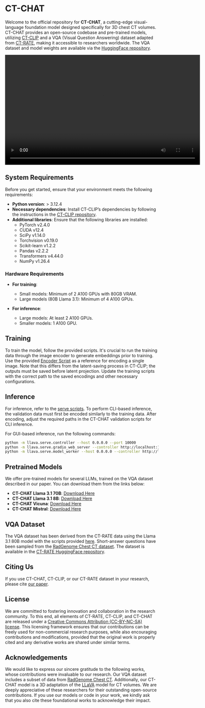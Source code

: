 # CT-CHAT

Welcome to the official repository for **CT-CHAT**, a cutting-edge visual-language foundation model designed specifically for 3D chest CT volumes. CT-CHAT provides an open-source codebase and pre-trained models, utilizing [CT-CLIP](https://github.com/ibrahimethemhamamci/CT-CLIP) and a VQA (Visual Question Answering) dataset adapted from [CT-RATE](https://huggingface.co/datasets/ibrahimhamamci/CT-RATE), making it accessible to researchers worldwide. The VQA dataset and model weights are available via the [HuggingFace repository](https://huggingface.co/datasets/ibrahimhamamci/CT-RATE).

<video width="640" height="360" controls>
  <source src="video/CTCHAT-demo.mov" type="video/quicktime">
  Your browser does not support the video tag.
</video>


## System Requirements

Before you get started, ensure that your environment meets the following requirements:

- **Python version**: > 3.12.4
- **Necessary dependencies**: Install CT-CLIP’s dependencies by following the instructions in the [CT-CLIP repository](https://github.com/ibrahimethemhamamci/CT-CLIP).
- **Additional libraries**: Ensure that the following libraries are installed:
  - PyTorch v2.4.0
  - CUDA v12.4
  - SciPy v1.14.0
  - Torchvision v0.19.0
  - Scikit-learn v1.2.2
  - Pandas v2.2.2
  - Transformers v4.44.0
  - NumPy v1.26.4

### Hardware Requirements

- **For training**: 
  - Small models: Minimum of 2 A100 GPUs with 80GB VRAM.
  - Large models (80B Llama 3.1): Minimum of 4 A100 GPUs.
  
- **For inference**: 
  - Large models: At least 2 A100 GPUs.
  - Smaller models: 1 A100 GPU.

## Training

To train the model, follow the provided scripts. It's crucial to run the training data through the image encoder to generate embeddings prior to training. Use the provided [Encoder Script](https://github.com/ibrahimethemhamamci/CT-CHAT/blob/main/llava/serve/encode_script.py) as a reference for encoding a single image. Note that this differs from the latent-saving process in CT-CLIP; the outputs must be saved before latent projection. Update the training scripts with the correct path to the saved encodings and other necessary configurations.

## Inference

For inference, refer to the [serve scripts](llava/serve). To perform CLI-based inference, the validation data must first be encoded similarly to the training data. After encoding, adjust the required paths in the CT-CHAT validation scripts for CLI inference.

For GUI-based inference, run the following commands:

```bash
python -m llava.serve.controller --host 0.0.0.0 --port 10000
python -m llava.serve.gradio_web_server --controller http://localhost:10000 --model-list-mode reload
python -m llava.serve.model_worker --host 0.0.0.0 --controller http://localhost:10000 --port 40000 --worker http://localhost:40000 --model-path "path_to_model" --model-base "path_to_model"
```

## Pretrained Models

We offer pre-trained models for several LLMs, trained on the VQA dataset described in our paper. You can download them from the links below:

- **CT-CHAT Llama 3.1 70B**: [Download Here](https://huggingface.co/datasets/ibrahimhamamci/CT-RATE)
- **CT-CHAT Llama 3.1 8B**: [Download Here](https://huggingface.co/datasets/ibrahimhamamci/CT-RATE)
- **CT-CHAT Vicuna**: [Download Here](https://huggingface.co/datasets/ibrahimhamamci/CT-RATE)
- **CT-CHAT Mistral**: [Download Here](https://huggingface.co/datasets/ibrahimhamamci/CT-RATE)

## VQA Dataset

The VQA dataset has been derived from the CT-RATE data using the Llama 3.1 80B model with the scripts provided [here](./VQA_dataset). Short-answer questions have been sampled from the [RadGenome Chest CT dataset](https://huggingface.co/datasets/RadGenome/RadGenome-ChestCT). The dataset is available in the [CT-RATE HuggingFace repository](https://huggingface.co/datasets/ibrahimhamamci/CT-RATE).

## Citing Us

If you use CT-CHAT, CT-CLIP, or our CT-RATE dataset in your research, please cite [our paper](https://arxiv.org/abs/2403.17834). 

## License
We are committed to fostering innovation and collaboration in the research community. To this end, all elements of CT-RATE, CT-CLIP, and CT-CHAT are released under a [Creative Commons Attribution (CC-BY-NC-SA) license](https://creativecommons.org/licenses/by-nc-sa/4.0/). This licensing framework ensures that our contributions can be freely used for non-commercial research purposes, while also encouraging contributions and modifications, provided that the original work is properly cited and any derivative works are shared under similar terms.



## Acknowledgements
We would like to express our sincere gratitude to the following works, whose contributions were invaluable to our research. Our VQA dataset includes a subset of data from [RadGenome Chest CT](https://arxiv.org/abs/2404.16754). Additionally, our CT-CHAT model is a 3D adaptation of the [LLaVA](https://arxiv.org/pdf/2304.08485) model for CT volumes. We are deeply appreciative of these researchers for their outstanding open-source contributions. If you use our models or code in your work, we kindly ask that you also cite these foundational works to acknowledge their impact.





